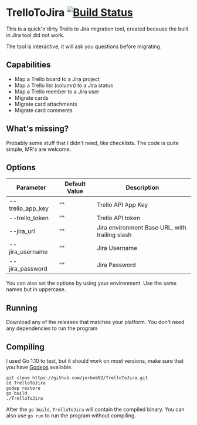 # TrelloToJira [![Build Status](https://travis-ci.org/jerbob92/TrelloToJira.svg?branch=master)](https://travis-ci.org/jerbob92/TrelloToJira)
This is a quick'n'dirty Trello to Jira migration tool, created because the built in Jira tool did not work.

The tool is interactive, it will ask you questions before migrating.

## Capabilities
 - Map a Trello board to a Jira project
 - Map a Trello list (column) to a Jira status
 - Map a Trello member to a Jira user
 - Migrate cards
 - Migrate card attachments
 - Migrate card comments

## What's missing?
Probably some stuff that I didn't need, like checklists. The code is quite simple, MR's are welcome.

## Options
| Parameter              | Default Value    | Description  |
| ---------------------- | --------------   | ------------ |
| --trello_app_key              | ""        | Trello API App Key |
| --trello_token                 | ""               | Trello API token |
| --jira_url                  | ""               | Jira environment Base URL, with trailing slash |
| --jira_username          | ""               | Jira Username |
| --jira_password        | ""               | Jira Password |

You can also set the options by using your environment. Use the same names but in uppercase.

## Running
Download any of the releases that matches your platform. You don't need any dependencies to run the program

## Compiling
I used Go 1.10 to test, but it should work on most versions, make sure that you have [Godeps](https://github.com/tools/godep) available.
```
git clone https://github.com/jerbob92/TrelloToJira.git
cd TrelloToJira
godep restore
go build
./TrelloToJira
```

After the ```go build```, ```TrelloToJira``` will contain the compiled binary.
You can also use ```go run``` to run the program without compiling.
